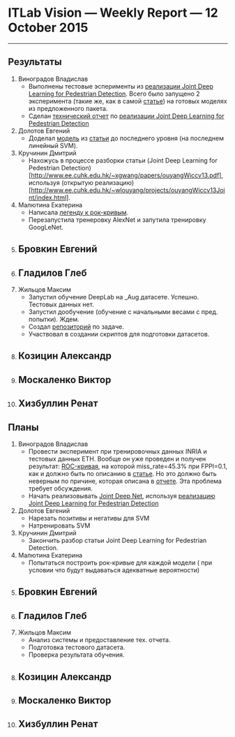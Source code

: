 # ITLab Vision — Weekly Report — 12 October 2015

----------------

## Результаты

  1. Виноградов Владислав
     - Выполнены тестовые эсперименты из [реализации Joint Deep Learning for Pedestrian Detection](http://www.ee.cuhk.edu.hk/~wlouyang/projects/ouyangWiccv13Joint/index.html). Всего было запущено 2 эксперимента (такие же, как в самой [статье](http://www.ee.cuhk.edu.hk/~xgwang/papers/ouyangWiccv13.pdf)) на готовых моделях из предложенного пакета.
     - Сделан [технический отчет](https://docs.google.com/document/d/12YlanTRbkZM6u7VLhXs6HoD3VpaB0y_Ahfy5ute3DQI/edit?usp=sharing) по [реализации Joint Deep Learning for Pedestrian Detection](http://www.ee.cuhk.edu.hk/~wlouyang/projects/ouyangWiccv13Joint/index.html)
  1. Долотов Евгений
     - Доделал [модель](https://github.com/DolotovEvgeniy/face-detection-model/tree/master/deep_pyramid) из [статьи](http://arxiv.org/pdf/1508.04389v1.pdf) до последнего уровня (на последнем линейный SVM).
  1. Кручинин Дмитрий
     - Нахожусь в процессе разборки статьи (Joint Deep Learning for Pedestrian Detection)[http://www.ee.cuhk.edu.hk/~xgwang/papers/ouyangWiccv13.pdf], используя (открытую реализацию)[http://www.ee.cuhk.edu.hk/~wlouyang/projects/ouyangWiccv13Joint/index.html].
  1. Малютина Екатерина
     - Написала [легенду к рок-кривым](https://github.com/ITLab-Vision/DNN_based_detection/blob/master/results/ROC-curves/Legend_ROC-curves_Haar_and_LBP.md).
     - Перезапустила тренеровку AlexNet и запутила тренировку GoogLeNet. 
  1. Бровкин Евгений
     -
  1. Гладилов Глеб
     -
  1. Жильцов Максим
     - Запустил обучение DeepLab на _Aug датасете. Успешно. Тестовых данных нет.
	 - Запустил дообучение (обучение с начальными весами с пред. попытки). Ждем.
	 - Создал [репозиторий](https://github.com/ITLab-Vision/semseg) по задаче.
	 - Участвовал в создании скриптов для подготовки датасетов.
  1. Козицин Александр
     -
  1. Москаленко Виктор
     -
  1. Хизбуллин Ренат
     -

## Планы

  1. Виноградов Владислав
     - Провести эксперимент при тренировочных данных INRIA и тестовых данных ETH. Вообще он уже проведен и получен результат: [ROC-кривая](https://drive.google.com/open?id=0Bwn4HDhwuFZlSHFkMzFCQTBDQms), на которой miss_rate=45.3% при FPPI=0.1, как и должно быть по описанию в [статье](http://www.ee.cuhk.edu.hk/~xgwang/papers/ouyangWiccv13.pdf). Но это должно быть неверным по причине, которая описана в [отчете](https://docs.google.com/document/d/12YlanTRbkZM6u7VLhXs6HoD3VpaB0y_Ahfy5ute3DQI/edit?usp=sharing). Эта проблема требует обсуждения.
     - Начать реализовывать [Joint Deep Net](http://www.ee.cuhk.edu.hk/~xgwang/papers/ouyangWiccv13.pdf), используя [реализацию Joint Deep Learning for Pedestrian Detection](http://www.ee.cuhk.edu.hk/~wlouyang/projects/ouyangWiccv13Joint/index.html)
  1. Долотов Евгений
     - Нарезать позитивы и негативы для SVM
     - Натренировать SVM
  1. Кручинин Дмитрий
     - Закончить разбор статьи Joint Deep Learning for Pedestrian Detection.
  1. Малютина Екатерина
     - Попытаться построить рок-кривые для каждой модели ( при условии что будут выдаваться адекватные вероятности) 
  1. Бровкин Евгений
     -
  1. Гладилов Глеб
     -
  1. Жильцов Максим
     - Анализ системы и предоставление тех. отчета.
	 - Подготовка тестового датасета.
	 - Проверка результата обучения.
  1. Козицин Александр
     -
  1. Москаленко Виктор
     -
  1. Хизбуллин Ренат
     -
